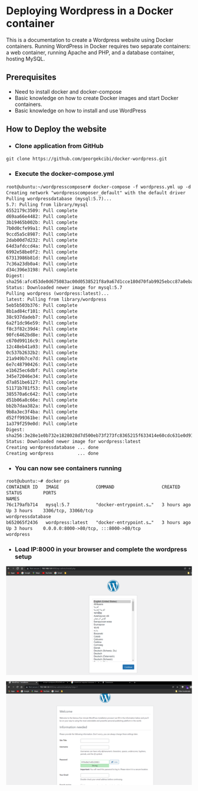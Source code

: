 # Deploying Wordpress in a Docker container

This is a documentation to create a Wordpress website using Docker containers. Running WordPress in Docker requires two separate containers: a web container, running Apache and PHP, and a database container, hosting MySQL.

## Prerequisites

- Need to install docker and docker-compose
- Basic knowledge on how to create Docker images and start Docker containers.
- Basic knowledge on how to install and use WordPress


## How to Deploy the website

- ### Clone application from GitHub

```
git clone https://github.com/georgekcibi/docker-wordpress.git
```

- ### Execute the docker-compose.yml

```
root@ubuntu:~/wordpresscomposer# docker-compose -f wordpress.yml up -d
Creating network "wordpresscomposer_default" with the default driver
Pulling wordpressdatabase (mysql:5.7)...
5.7: Pulling from library/mysql
6552179c3509: Pull complete
d69aa66e4482: Pull complete
3b19465b002b: Pull complete
7b0d0cfe99a1: Pull complete
9ccd5a5c8987: Pull complete
2dab00d7d232: Pull complete
64d3afdccd4a: Pull complete
6992e58be0f2: Pull complete
67313986b81d: Pull complete
7c36a23db0a4: Pull complete
d34c396e3198: Pull complete
Digest: sha256:afc453de0d675083ac00d0538521f8a9a67d1cce180d70fab9925ebcc87a0eba
Status: Downloaded newer image for mysql:5.7
Pulling wordpress (wordpress:latest)...
latest: Pulling from library/wordpress
5eb5b503b376: Pull complete
8b1ad84cf101: Pull complete
38c937dadeb7: Pull complete
6a2f1dc96e59: Pull complete
f8c3f82c39d4: Pull complete
90fc6462bd8e: Pull complete
c670d99116c9: Pull complete
12c48eb41a93: Pull complete
0c537b2632b2: Pull complete
21a949b7ce7d: Pull complete
6e7c48790426: Pull complete
e1b625ec6dbf: Pull complete
345e72046e34: Pull complete
d7a851be6127: Pull complete
51171b781f53: Pull complete
385570a6c642: Pull complete
d51b06a8c66e: Pull complete
bb2b7daa382a: Pull complete
9b8a3ec3f4ba: Pull complete
d52ff99361be: Pull complete
1a379f259e0d: Pull complete
Digest: sha256:3e28e1e0b732e1828028d7d500eb73f273fc8365215f633414e60cdc631e0d91
Status: Downloaded newer image for wordpress:latest
Creating wordpressdatabase ... done
Creating wordpress         ... done
```

- ### You can now see containers running

```
root@ubuntu:~# docker ps
CONTAINER ID   IMAGE              COMMAND                  CREATED        STATUS        PORTS                                                  NAMES
76c179afb714   mysql:5.7          "docker-entrypoint.s…"   3 hours ago    Up 3 hours    3306/tcp, 33060/tcp                                    wordpressdatabase
b652065f2436   wordpress:latest   "docker-entrypoint.s…"   3 hours ago    Up 3 hours    0.0.0.0:8000->80/tcp, :::8000->80/tcp                  wordpress
```

- ### Load IP:8000 in your browser and complete the wordpress setup

![Alt text](https://github.com/georgekcibi/docker-wordpress/blob/main/wordpress.png)

![Alt text](https://github.com/georgekcibi/docker-wordpress/blob/main/wordpress2.png)
